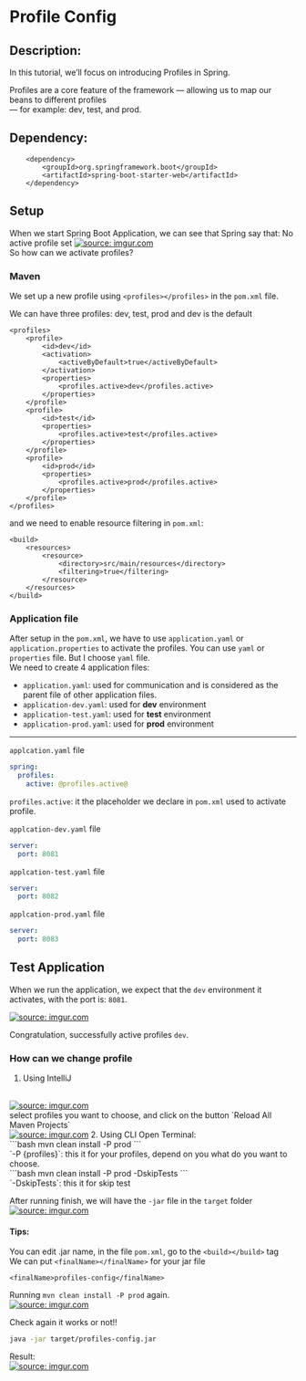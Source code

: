 # Profile Config
## Description:
In this tutorial, we’ll focus on introducing Profiles in Spring.

Profiles are a core feature of the framework — allowing us to map our beans to different profiles <br/>
— for example:  dev, test, and prod.

## Dependency:
```maven
    <dependency>
        <groupId>org.springframework.boot</groupId>
        <artifactId>spring-boot-starter-web</artifactId>
    </dependency>
```
## Setup
When we start Spring Boot Application, we can see that Spring say that: No active profile set
<a href="https://imgur.com/FC5pqxm"><img src="https://i.imgur.com/FC5pqxm.png" title="source: imgur.com" /></a>
<br>
So how can we activate profiles?

### Maven

We set up a new profile using `<profiles></profiles>` in the `pom.xml` file.

We can have three profiles: dev, test, prod and dev is the default

```maven
<profiles>
    <profile>
        <id>dev</id>
        <activation>
            <activeByDefault>true</activeByDefault>
        </activation>
        <properties>
            <profiles.active>dev</profiles.active>
        </properties>
    </profile>
    <profile>
        <id>test</id>
        <properties>
            <profiles.active>test</profiles.active>
        </properties>
    </profile>
    <profile>
        <id>prod</id>
        <properties>
            <profiles.active>prod</profiles.active>
        </properties>
    </profile>
</profiles>
```

and we need to enable resource filtering in `pom.xml`:
```maven
<build>
    <resources>
        <resource>
            <directory>src/main/resources</directory>
            <filtering>true</filtering>
        </resource>
    </resources>
</build>
```

### Application file

After setup in the `pom.xml`, we have to use `application.yaml` or `application.properties` to activate the profiles.
You can use `yaml` or `properties` file. But I choose `yaml` file.
<br>
We need to create 4 application files:
- `application.yaml`: used for communication and is considered as the parent file of other application files.
- `application-dev.yaml`: used for **dev** environment
- `application-test.yaml`: used for **test** environment
- `application-prod.yaml`: used for **prod** environment
---
`applcation.yaml` file

```yaml 
spring:
  profiles:
    active: @profiles.active@
```
`profiles.active`: it the placeholder we declare in `pom.xml` used to activate profile.

`applcation-dev.yaml` file
```yaml
server:
  port: 8081
```

`applcation-test.yaml` file
```yaml
server:
  port: 8082
```

`applcation-prod.yaml` file
```yaml
server:
  port: 8083
```

## Test Application

When we run the application, we expect that the `dev` environment it activates, with the port is: `8081`.

<a href="https://imgur.com/VzfpPA4"><img src="https://i.imgur.com/VzfpPA4.png" title="source: imgur.com" /></a>

Congratulation, successfully active profiles `dev`.

### How can we change profile
1. Using IntelliJ
<br>
<a href="https://imgur.com/lq4vK5c"><img src="https://i.imgur.com/lq4vK5c.png" title="source: imgur.com" /></a>
<br>
select profiles you want to choose, and click on the button `Reload All Maven Projects`
<br>
<a href="https://imgur.com/OuKqNlG"><img src="https://i.imgur.com/OuKqNlG.png" title="source: imgur.com" /></a>
2. Using CLI
Open Terminal:
<br>
```bash
mvn clean install -P prod
```

<br>
`-P {profiles}`: this it for your profiles, depend on you what do you want to choose.
<br>
```bash
mvn clean install -P prod -DskipTests
```
<br>
`-DskipTests`: this it for skip test

After running finish, we will have the `-jar` file in the `target` folder
<br>
<a href="https://imgur.com/xKjxNEP"><img src="https://i.imgur.com/xKjxNEP.png" title="source: imgur.com" /></a>

#### Tips:
You can edit .jar name, in the file `pom.xml`, go to the `<build></build>` tag
<br>
We can put `<finalName></finalName>` for your jar file 
```maven
<finalName>profiles-config</finalName>
```

Running `mvn clean install -P prod` again.
<br>
<a href="https://imgur.com/s8CEd7t"><img src="https://i.imgur.com/s8CEd7t.png" title="source: imgur.com" /></a>

Check again it works or not!!

```bash
java -jar target/profiles-config.jar
```
Result:
<br>
<a href="https://imgur.com/NeeuBly"><img src="https://i.imgur.com/NeeuBly.png" title="source: imgur.com" /></a>
